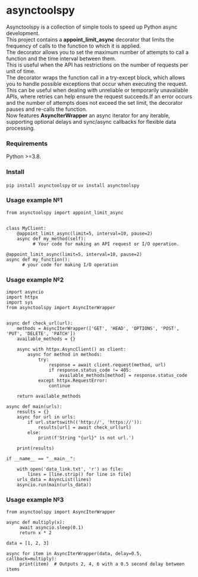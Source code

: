 # asynctoolspy

Asynctoolspy is a collection of simple tools to speed up Python async development. \
This project contains a **appoint_limit_async** decorator that limits the frequency of calls to the function to which it is applied.\
The decorator allows you to set the maximum number of attempts to call a function and the time interval between them.\
This is useful when the API has restrictions on the number of requests per unit of time.\
The decorator wraps the function call in a try-except block, which allows you to handle possible exceptions that occur when executing the request.\
This can be useful when dealing with unreliable or temporarily unavailable APIs, where retries can help ensure the request succeeds.If an error occurs and the number of attempts does not exceed the set limit, the decorator pauses and re-calls the function.\
Now features **AsyncIterWrapper** an async iterator for any iterable, supporting optional delays and sync/async callbacks for flexible data processing.



### Requirements

Python >=3.8.


### Install

```pip install asynctoolspy```  or  ```uv install asynctoolspy```



### Usage example №1

```
from asynctoolspy import appoint_limit_async


class MyClient:
    @appoint_limit_async(limit=5, interval=10, pause=2)
    async def my_method(self):
          # Your code for making an API request or I/O operation.

@appoint_limit_async(limit=5, interval=10, pause=2)
async def my_function():
      # your code for making I/O operation
```



### Usage example №2

```
import asyncio 
import httpx 
import sys
from asynctoolspy import AsyncIterWrapper


async def check_url(url):
    methods = AsyncIterWrapper(['GET', 'HEAD', 'OPTIONS', 'POST', 'PUT', 'DELETE', 'PATCH'])
    available_methods = {}

    async with httpx.AsyncClient() as client:
        async for method in methods:
            try:
                response = await client.request(method, url)
                if response.status_code != 405:
                    available_methods[method] = response.status_code
            except httpx.RequestError:
                continue

    return available_methods

async def main(urls):
    results = {}
    async for url in urls:
        if url.startswith(('http://', 'https://')):
            results[url] = await check_url(url)
        else:
            print(f'String "{url}" is not url.')

    print(results)

if __name__ == "__main__":

    with open('data_link.txt', 'r') as file:
        lines = [line.strip() for line in file]
    urls_data = AsyncList(lines)
    asyncio.run(main(urls_data))

```



### Usage example №3

```
from asynctoolspy import AsyncIterWrapper

async def multiply(x):
     await asyncio.sleep(0.1)
     return x * 2

data = [1, 2, 3]

async for item in AsyncIterWrapper(data, delay=0.5, callback=multiply):
     print(item)  # Outputs 2, 4, 6 with a 0.5 second delay between items
```

